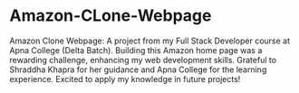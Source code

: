 # Amazon-CLone-Webpage
Amazon Clone Webpage: A project from my Full Stack Developer course at Apna College (Delta Batch). Building this Amazon home page was a rewarding challenge, enhancing my web development skills. Grateful to Shraddha Khapra for her guidance and Apna College for the learning experience. Excited to apply my knowledge in future projects!
